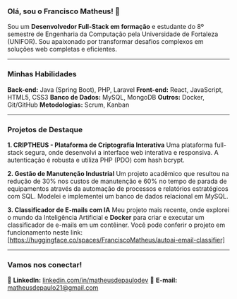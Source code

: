 ### Olá, sou o Francisco Matheus! 👋

Sou um **Desenvolvedor Full-Stack em formação** e estudante do 8º semestre de Engenharia da Computação pela Universidade de Fortaleza (UNIFOR). Sou apaixonado por transformar desafios complexos em soluções web completas e eficientes.

---

### Minhas Habilidades

**Back-end:** Java (Spring Boot), PHP, Laravel
**Front-end:** React, JavaScript, HTML5, CSS3
**Banco de Dados:** MySQL, MongoDB
**Outros:** Docker, Git/GitHub
**Metodologias:** Scrum, Kanban

---

### Projetos de Destaque

**1. CRIPTHEUS - Plataforma de Criptografia Interativa**
Uma plataforma full-stack segura, onde desenvolvi a interface web interativa e responsiva. A autenticação é robusta e utiliza PHP (PDO) com hash bcrypt.

**2. Gestão de Manutenção Industrial**
Um projeto acadêmico que resultou na redução de 30% nos custos de manutenção e 60% no tempo de parada de equipamentos através da automação de processos e relatórios estratégicos com SQL. Modelei e implementei um banco de dados relacional em MySQL.

**3. Classificador de E-mails com IA**
Meu projeto mais recente, onde explorei o mundo da Inteligência Artificial e **Docker** para criar e executar um classificador de e-mails em um contêiner. Você pode conferir o projeto em funcionamento neste link: [https://huggingface.co/spaces/FranciscoMatheus/autoai-email-classifier]

---

### Vamos nos conectar!

🔗 **LinkedIn:** [linkedin.com/in/matheusdepaulodev](https://www.linkedin.com/in/matheusdepaulodev)
📧 **E-mail:** matheusdepaulo21@gmail.com
